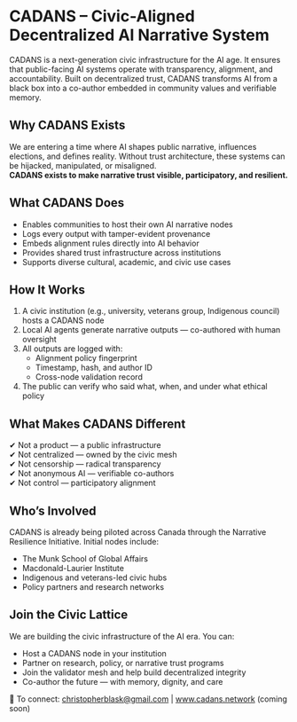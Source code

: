 # CADANS – Civic-Aligned Decentralized AI Narrative System

CADANS is a next-generation civic infrastructure for the AI age. It ensures that public-facing AI systems operate with transparency, alignment, and accountability. Built on decentralized trust, CADANS transforms AI from a black box into a co-author embedded in community values and verifiable memory.

## Why CADANS Exists

We are entering a time where AI shapes public narrative, influences elections, and defines reality. Without trust architecture, these systems can be hijacked, manipulated, or misaligned.  
**CADANS exists to make narrative trust visible, participatory, and resilient.**

## What CADANS Does

- Enables communities to host their own AI narrative nodes  
- Logs every output with tamper-evident provenance  
- Embeds alignment rules directly into AI behavior  
- Provides shared trust infrastructure across institutions  
- Supports diverse cultural, academic, and civic use cases  

## How It Works

1. A civic institution (e.g., university, veterans group, Indigenous council) hosts a CADANS node  
2. Local AI agents generate narrative outputs — co-authored with human oversight  
3. All outputs are logged with:  
   - Alignment policy fingerprint  
   - Timestamp, hash, and author ID  
   - Cross-node validation record  
4. The public can verify who said what, when, and under what ethical policy  

## What Makes CADANS Different

✔ Not a product — a public infrastructure  
✔ Not centralized — owned by the civic mesh  
✔ Not censorship — radical transparency  
✔ Not anonymous AI — verifiable co-authors  
✔ Not control — participatory alignment  

## Who’s Involved

CADANS is already being piloted across Canada through the Narrative Resilience Initiative. Initial nodes include:  
- The Munk School of Global Affairs  
- Macdonald-Laurier Institute  
- Indigenous and veterans-led civic hubs  
- Policy partners and research networks  

## Join the Civic Lattice

We are building the civic infrastructure of the AI era. You can:  
- Host a CADANS node in your institution  
- Partner on research, policy, or narrative trust programs  
- Join the validator mesh and help build decentralized integrity  
- Co-author the future — with memory, dignity, and care  

📩 To connect: christopherblask@gmail.com | www.cadans.network (coming soon)
